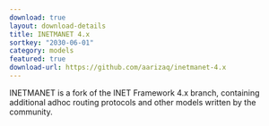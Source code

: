 ```yaml
---
download: true
layout: download-details
title: INETMANET 4.x
sortkey: "2030-06-01"
category: models
featured: true
download-url: https://github.com/aarizaq/inetmanet-4.x
---
```


INETMANET is a fork of the INET Framework 4.x branch, containing additional
adhoc routing protocols and other models written by the community.
